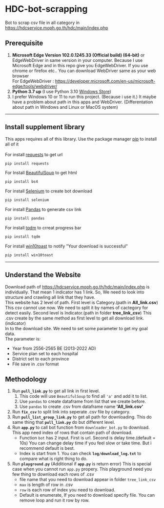 # HDC-bot-scrapping
Bot to scrap csv file in all category in https://hdcservice.moph.go.th/hdc/main/index.php

## Prerequisite
1. **Microsoft Edge Version 102.0.1245.33 (Official build) (64-bit)** or EdgeWebDriver in same version in your computer. Because I use Microsoft Edge and in this repo give you EdgeWebDriver. If you use chrome or firefox etc.. You can download WebDriver same as your web browser </br>
For EdgeWebDriver : https://developer.microsoft.com/en-us/microsoft-edge/tools/webdriver/
2. **Python 3.7 up** (I use Python 3.10 [Windows Store](https://apps.microsoft.com/store/detail/python-310/9PJPW5LDXLZ5?hl=en-us&gl=US))
3. I prefer Windows 10 or 11 to run this project. (Because i use it.) It maybe have a problem about path in this apps and WebDriver. (Differentation about path in Windows and Linux or MacOS system)
---
## Install supplement library
This apps requires all of this library. 
Use the package manager [pip](https://pip.pypa.io/en/stable/) to install all of it </br> </br>
For install [requests](https://pypi.org/project/requests/) to get url
```bash
pip install requests
```
For Install [BeautifulSoup](https://www.crummy.com/software/BeautifulSoup/bs4/doc/) to get html
```bash
pip install bs4
```
For install [Selenium](https://selenium-python.readthedocs.io/) to create bot download
```bash
pip install selenium
```
For install [Pandas](https://pandas.pydata.org/) to generate csv link
```bash
pip install pandas
```
For install [tqdm](https://tqdm.github.io/) to crreat progress bar
```bash
pip install tqdm
```
For install [win10toast](https://pypi.org/project/win10toast/) to notify "Your download is successful"
```bash
pip install win10toast
```
---
## Understand the Website
Download path of https://hdcservice.moph.go.th/hdc/main/index.php is individually. That mean 1 indicator has 1 link. So, We need to look into structure and crawling all link that they have. </br>
This website has 2 level of path. First level is Category.(path in **All_link.csv**) This csv cannot use now. We need to split it by names of cactegory for detect easily. Second level is Indicator.(path in folder **tree_link_csv**) This .csv create by the same method as first level to get all download link.(indicator) </br>
In to the download site. We need to set some parameter to get my goal data. </br>
The parameter is:
* Year from 2556-2565 BE (2013-2022 AD)
* Service plan set to each hospital
* District set to each province
* File save in .csv format

## Methodology
1. Run **`pull_link.py`** to get all link in first level. 
   1. This code will use `BeautifulSoup` to find all `'a'` and add it to list.
   2. Use `pandas` to create dataframe from list that we create before.
   3. Use `pandas` to create .csv from dataframe name **'All_link.csv'**
2. Run **`fix_csv`** to split link into seperate .csv file by category.
3. Run **`pull_list_group_link.py`** to get all path for downloading. This do same thing that **`pull_link.py`** do but different level.
4. Run **`app.py`** to call bot function from `downloader_bot.py` to download. This app need index of rows that contain path of download.
   * Function `bot` has 2 input. First is url. Second is delay time.(default = 10s) You can change delay time if you feel slow or take time. But i recommend default is best.
   * Index is start from 1. You can check **`log/download_log.txt`** to compare what is right thing to do.
5. Run **`playground.py`** (Additional if **`app.py`** is return error) This is special case when you cannot run `app.py` propery. This playground need you few thing to download each rows of .csv
   * file name that you need to download appear in folder `tree_link_csv`
   * `max` is length of row in .csv
   * `row` is each row of index you need to download.
   * Default is enumerate, If you need to download specify file. You can remove loop and run it row by row.